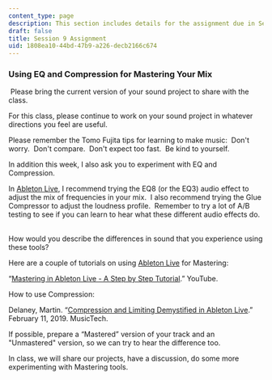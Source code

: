 ```yaml
---
content_type: page
description: This section includes details for the assignment due in Session 9.
draft: false
title: Session 9 Assignment
uid: 1808ea10-44bd-47b9-a226-decb2166c674
---
```

### Using EQ and Compression for Mastering Your Mix

 Please bring the current version of your sound project to share with the class.  

For this class, please continue to work on your sound project in whatever directions you feel are useful.  

Please remember the Tomo Fujita tips for learning to make music:  Don't worry.  Don't compare.  Don't expect too fast.  Be kind to yourself.  

In addition this week, I also ask you to experiment with EQ and Compression.  

In [Ableton Live](https://www.ableton.com/en/live/), I recommend trying the EQ8 (or the EQ3) audio effect to adjust the mix of frequencies in your mix.  I also recommend trying the Glue Compressor to adjust the loudness profile.  Remember to try a lot of A/B testing to see if you can learn to hear what these different audio effects do.  

How would you describe the differences in sound that you experience using these tools?  

Here are a couple of tutorials on using [Ableton Live](https://www.ableton.com/en/live/) for Mastering:

“[Mastering in Ableton Live - A Step by Step Tutorial](https://www.youtube.com/watch?v=HnQ8qEk4910).” YouTube.

How to use Compression: 

Delaney, Martin. “[Compression and Limiting Demystified in Ableton Live](https://musictech.com/tutorials/compression-and-limiting-demystified-in-ableton-live/).” February 11, 2019. MusicTech.

If possible, prepare a “Mastered” version of your track and an "Unmastered" version, so we can try to hear the difference too.  

In class, we will share our projects, have a discussion, do some more experimenting with Mastering tools.